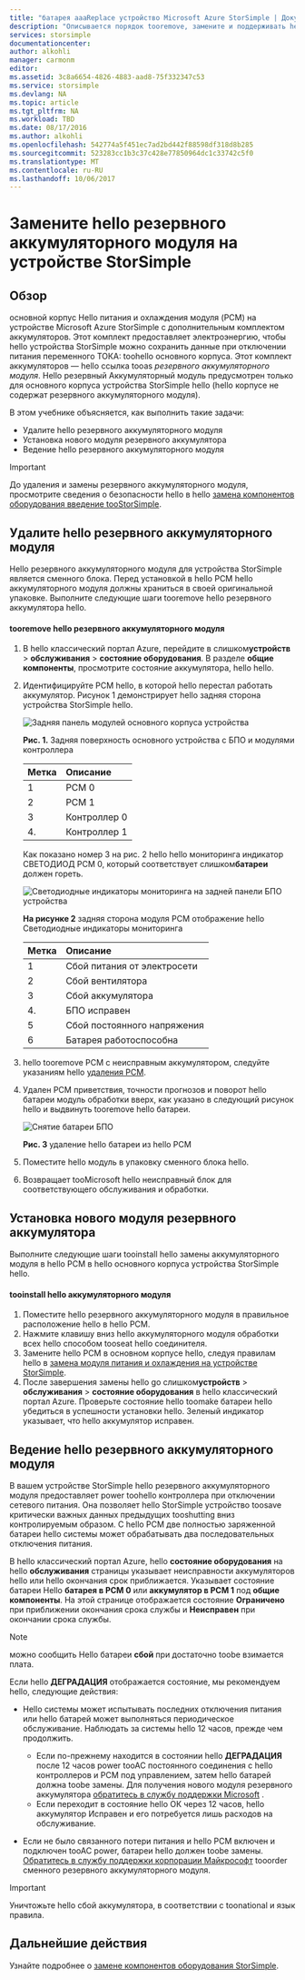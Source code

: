 ```yaml
---
title: "батарея aaaReplace устройство Microsoft Azure StorSimple | Документы Microsoft"
description: "Описывается порядок tooremove, замените и поддерживать hello резервного аккумуляторного модуля на устройстве StorSimple."
services: storsimple
documentationcenter: 
author: alkohli
manager: carmonm
editor: 
ms.assetid: 3c8a6654-4826-4883-aad8-75f332347c53
ms.service: storsimple
ms.devlang: NA
ms.topic: article
ms.tgt_pltfrm: NA
ms.workload: TBD
ms.date: 08/17/2016
ms.author: alkohli
ms.openlocfilehash: 542774a5f451ec7ad2bd442f88598df318d8b285
ms.sourcegitcommit: 523283cc1b3c37c428e77850964dc1c33742c5f0
ms.translationtype: MT
ms.contentlocale: ru-RU
ms.lasthandoff: 10/06/2017
---
```

# <a name="replace-hello-backup-battery-module-on-your-storsimple-device"></a>Замените hello резервного аккумуляторного модуля на устройстве StorSimple
## <a name="overview"></a>Обзор
основной корпус Hello питания и охлаждения модуля (PCM) на устройстве Microsoft Azure StorSimple с дополнительным комплектом аккумуляторов. Этот комплект предоставляет электроэнергию, чтобы hello устройства StorSimple можно сохранить данные при отключении питания переменного ТОКА: toohello основного корпуса. Этот комплект аккумуляторов — hello ссылка tooas *резервного аккумуляторного модуля*. Hello резервный Аккумуляторный модуль предусмотрен только для основного корпуса устройства StorSimple hello (hello корпусе не содержат резервного аккумуляторного модуля). 

В этом учебнике объясняется, как выполнить такие задачи:

* Удалите hello резервного аккумуляторного модуля 
* Установка нового модуля резервного аккумулятора
* Ведение hello резервного аккумуляторного модуля

> [!IMPORTANT]
> До удаления и замены резервного аккумуляторного модуля, просмотрите сведения о безопасности hello в hello [замена компонентов оборудования введение tooStorSimple](storsimple-hardware-component-replacement.md).
> 
> 

## <a name="remove-hello-backup-battery-module"></a>Удалите hello резервного аккумуляторного модуля
Hello резервного аккумуляторного модуля для устройства StorSimple является сменного блока. Перед установкой в hello PCM hello аккумуляторного модуля должны храниться в своей оригинальной упаковке. Выполните следующие шаги tooremove hello резервного аккумулятора hello.

#### <a name="tooremove-hello-backup-battery-module"></a>tooremove hello резервного аккумуляторного модуля
1. В hello классический портал Azure, перейдите в слишком**устройств** > **обслуживания** > **состояние оборудования**. В разделе **общие компоненты**, просмотрите состояние аккумулятора, hello hello.
2. Идентифицируйте PCM hello, в которой hello перестал работать аккумулятор. Рисунок 1 демонстрирует hello задняя сторона устройства StorSimple hello.
   
    ![Задняя панель модулей основного корпуса устройства](./media/storsimple-battery-replacement/IC740994.png)
   
    **Рис. 1.** Задняя поверхность основного устройства с БПО и модулями контроллера
   
   | Метка | Описание |
   |:--- |:--- |
   | 1 |PCM 0 |
   | 2 |PCM 1 |
   | 3 |Контроллер 0 |
   | 4. |Контроллер 1 |
   
    Как показано номер 3 на рис. 2 hello hello мониторинга индикатор СВЕТОДИОД PCM 0, который соответствует слишком**батареи** должен гореть.
   
    ![Светодиодные индикаторы мониторинга на задней панели БПО устройства](./media/storsimple-battery-replacement/IC740992.png)
   
    **На рисунке 2** задняя сторона модуля PCM отображение hello Светодиодные индикаторы мониторинга
   
   | Метка | Описание |
   |:--- |:--- |
   | 1 |Сбой питания от электросети |
   | 2 |Сбой вентилятора |
   | 3 |Сбой аккумулятора |
   | 4. |БПО исправен |
   | 5 |Сбой постоянного напряжения |
   | 6 |Батарея работоспособна |
3. hello tooremove PCM с неисправным аккумулятором, следуйте указаниям hello [удаления PCM](storsimple-power-cooling-module-replacement.md#remove-a-pcm).
4. Удален PCM приветствия, точности прогнозов и поворот hello батареи модуль обработки вверх, как указано в следующий рисунок hello и выдвинуть tooremove hello батареи.
   
    ![Снятие батареи БПО](./media/storsimple-battery-replacement/IC741019.png)
   
    **Рис. 3** удаление hello батареи из hello PCM
5. Поместите hello модуль в упаковку сменного блока hello.
6. Возвращает tooMicrosoft hello неисправный блок для соответствующего обслуживания и обработки.

## <a name="install-a-new-backup-battery-module"></a>Установка нового модуля резервного аккумулятора
Выполните следующие шаги tooinstall hello замены аккумуляторного модуля в hello PCM в hello основного корпуса устройства StorSimple hello.

#### <a name="tooinstall-hello-battery-module"></a>tooinstall hello аккумуляторного модуля
1. Поместите hello резервного аккумуляторного модуля в правильное расположение hello в hello PCM.
2. Нажмите клавишу вниз hello аккумуляторного модуля обработки всех hello способом tooseat hello соединителя.
3. Замените hello PCM в основном корпусе hello, следуя правилам hello в [замена модуля питания и охлаждения на устройстве StorSimple](storsimple-power-cooling-module-replacement.md).
4. После завершения замены hello go слишком**устройств** > **обслуживания** > **состояние оборудования** в hello классический портал Azure. Проверьте состояние hello toomake батареи hello убедиться в успешности установки hello. Зеленый индикатор указывает, что hello аккумулятор исправен.

## <a name="maintain-hello-backup-battery-module"></a>Ведение hello резервного аккумуляторного модуля
В вашем устройстве StorSimple hello резервного аккумуляторного модуля предоставляет power toohello контроллера при отключении сетевого питания. Она позволяет hello StorSimple устройство toosave критически важных данных предыдущих tooshutting вниз контролируемым образом. С hello PCM две полностью заряженной батареи hello системы может обрабатывать два последовательных отключения питания.

В hello классический портал Azure, hello **состояние оборудования** на hello **обслуживания** страницы указывает неисправности аккумуляторов hello или hello окончания срок приближается. Указывает состояние батареи Hello **батарея в PCM 0** или **аккумулятор в PCM 1** под **общие компоненты**. На этой странице отображается состояние **Ограничено** при приближении окончания срока службы и **Неисправен** при окончании срока службы. 

> [!NOTE]
> можно сообщить Hello батареи **сбой** при достаточно toobe взимается плата.
> 
> 

Если hello **ДЕГРАДАЦИЯ** отображается состояние, мы рекомендуем hello, следующие действия:

* Hello системы может испытывать последних отключения питания или hello батарей может выполняться периодическое обслуживание. Наблюдать за системы hello 12 часов, прежде чем продолжить.
  
  * Если по-прежнему находится в состоянии hello **ДЕГРАДАЦИЯ** после 12 часов power tooAC постоянного соединения с hello контроллеров и PCM под управлением, затем hello батарей должна toobe замены. Для получения нового модуля резервного аккумулятора [обратитесь в службу поддержки Microsoft](storsimple-contact-microsoft-support.md) .
  * Если переходит в состояние hello ОК через 12 часов, hello аккумулятор Исправен и его потребуется лишь расходов на обслуживание.
* Если не было связанного потери питания и hello PCM включен и подключен tooAC power, батареи hello должен toobe замены. [Обратитесь в службу поддержки корпорации Майкрософт](storsimple-contact-microsoft-support.md) tooorder сменного резервного аккумуляторного модуля.

> [!IMPORTANT]
> Уничтожьте hello сбой аккумулятора, в соответствии с toonational и язык правила. 
> 
> 

## <a name="next-steps"></a>Дальнейшие действия
Узнайте подробнее о [замене компонентов оборудования StorSimple](storsimple-hardware-component-replacement.md).

